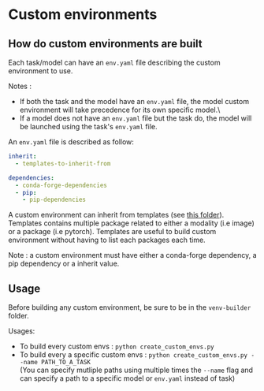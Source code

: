 # Custom environments

## How do custom environments are built

Each task/model can have an `env.yaml` file describing the custom environment to use.

Notes :
- If both the task and the model have an `env.yaml` file, the model custom environment will take precedence for its own specific model.\
- If a model does not have an `env.yaml` file but the task do, the model will be launched using the task's `env.yaml` file.

An `env.yaml` file is described as follow:
```yaml
inherit:
  - templates-to-inherit-from

dependencies:
  - conda-forge-dependencies
  - pip:
    - pip-dependencies
```

A custom environment can inherit from templates (see [this folder](src/venv-builder/envs)).\
Templates contains multiple package related to either a modality (i.e image) or a package (i.e pytorch). Templates are useful to build custom environment without having to list each packages each time.

Note : a custom environment must have either a conda-forge dependency, a pip dependency or a inherit value.

## Usage

Before building any custom environment, be sure to be in the `venv-builder` folder.

Usages:
* To build every custom envs : `python create_custom_envs.py`
* To build every a specific custom envs : `python create_custom_envs.py --name PATH_TO_A_TASK` \
(You can specify mutliple paths using multiple times the `--name` flag and can specify a path to a specific model or `env.yaml` instead of task)